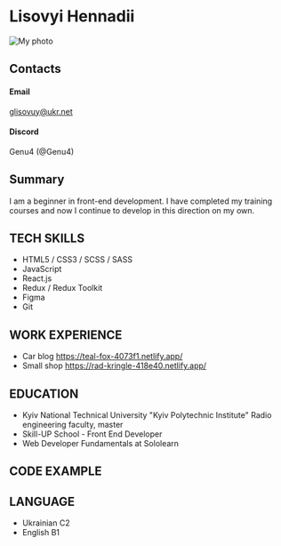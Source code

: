 # Lisovyi Hennadii
<image src="/assets/photo.jpg" alt="My photo">

## Contacts

#### Email
glisovuy@ukr.net
#### Discord
Genu4 (@Genu4)

## Summary
I am a beginner in front-end development. I have completed my training courses and now I continue to develop in this direction on my own.

## TECH SKILLS
* HTML5 / CSS3 / SCSS / SASS
* JavaScript
* React.js
* Redux / Redux Toolkit
* Figma
* Git

## WORK EXPERIENCE
* Car blog https://teal-fox-4073f1.netlify.app/
* Small shop https://rad-kringle-418e40.netlify.app/

## EDUCATION
* Kyiv National Technical University 
"Kyiv Polytechnic Institute"
Radio engineering faculty, master
* Skill-UP School - Front End Developer
* Web Developer Fundamentals at Sololearn

## CODE EXAMPLE


## LANGUAGE
* Ukrainian C2
* English B1